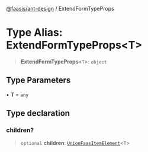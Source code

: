 [@faasjs/ant-design](../README.md) / ExtendFormTypeProps

# Type Alias: ExtendFormTypeProps\<T\>

> **ExtendFormTypeProps**\<`T`\>: `object`

## Type Parameters

• **T** = `any`

## Type declaration

### children?

> `optional` **children**: [`UnionFaasItemElement`](UnionFaasItemElement.md)\<`T`\>
